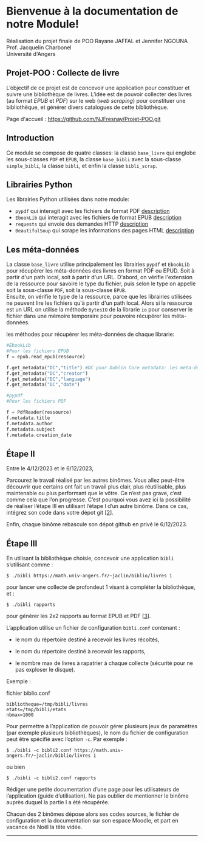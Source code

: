 # Bienvenue à la documentation de notre Module!   

Réalisation du projet finale de POO 
Rayane JAFFAL et Jennifer NGOUNA   
Prof. Jacquelin Charbonel   
Université d'Angers        

    

## Projet-POO : Collecte de livre   

L’objectif de ce projet est de concevoir une application pour constituer et suivre une bibliothèque de livres. L’idée est de pouvoir collecter des livres (au format _EPUB_ et _PDF_) sur le web (_web scraping_) pour constituer une bibliothèque, et générer divers catalogues de cette bibliothèque.

Page d'accueil : https://github.com/NJFresnay/Projet-POO.git     

   



[](#introduction)Introduction  
-----------------------------
Ce module se compose de quatre classes: la classe `base_livre` qui englobe les sous-classes `PDF` et `EPUB`, la classe `base_bibli` avec la sous-classe `simple_bibli`, la classe `bibli`, et enfin la classe `bibli_scrap`.   

    

[](#_librairies_python)Librairies Python   
----------------------------------------
Les librairies Python utilisées dans notre module:
- `pypdf` qui interagit avec les fichiers de format PDF [description](https://pypi.org/project/pypdf/)
- `EbookLib` qui interagit avec les fichiers de format EPUB [description](https://pypi.org/project/EbookLib/)  
- `requests` qui envoie des demandes HTTP [description](https://pypi.org/project/requests/)
- `BeautifulSoup` qui scrape les informations des pages HTML [description](https://pypi.org/project/BeautifulSoup/)




[](#_les_méta-données)Les méta-données   
--------------------------------------

La classe `base_livre` utilise principalement les librairies `pypdf` et `EbookLib` pour récupèrer les méta-données des livres en format PDF ou EPUD. Soit à partir d'un path local, soit à partir d'un URL. D'abord, on vérifie l'extension de la ressource pour savoire le type du fichier, puis selon le type on appelle soit la sous-classe `PDF`, soit la sous-classe `EPUB`.   
Ensuite, on vérifie le type de la ressource, parce que les librairies utilisées ne peuvent lire les fichiers qu'à partir d'un path local. Alors si la ressource est un URL on utilise la méthode `BytesIO` de la librarie `io` pour conserver le fichier dans une mémoire temporaire pour pouvoire récupérer les méta-données. 

les méthodes pour récupérer les méta-données de chaque librarie:   
```python
#EbookLib
#Pour les fichiers EPUB
f = epub.read_epub(ressource)

f.get_metadata("DC","title") #DC pour Dublin Core metadata: les meta-données essentielles 
f.get_metadata("DC","creator")
f.get_metadata("DC","language")
f.get_metadata("DC","date")

#pypdf
#Pour les fichiers PDF

f = PdfReader(ressource)
f.metadata.title
f.metadata.author
f.metadata.subject
f.metadata.creation_date

````

   
[](#_étape_ii)Étape II
----------------------

Entre le 4/12/2023 et le 6/12/2023,

Parcourez le travail réalisé par les autres binômes. Vous allez peut-être découvrir que certains ont fait un travail plus clair, plus réutilisable, plus maintenable ou plus performant que le vôtre. Ce n’est pas grave, c’est comme cela que l’on progresse. C’est pourquoi vous avez ici la possibilité de réaliser l’étape III en utilisant l’étape I d’un autre binôme. Dans ce cas, intégrez son code dans votre dépot git \[[2](#_footnotedef_2 "View footnote.")\].

Enfin, chaque binôme rebascule son dépot github en privé le 6/12/2023.

[](#_étape_iii)Étape III
------------------------

En utilisant la bibliothèque choisie, concevoir une application `bibli` s’utilisant comme :
````
$ ./bibli https://math.univ-angers.fr/~jaclin/biblio/livres 1
````
pour lancer une collecte de profondeut 1 visant à compléter la bibliothèque, et :
````
$ ./bibli rapports
````
pour générer les 2x2 rapports au format EPUB et PDF \[[3](#_footnotedef_3 "View footnote.")\].

L’application utilise un fichier de configuration `bibli.conf` contenant :

*   le nom du répertoire destiné à recevoir les livres récoltés,
    
*   le nom du répertoire destiné à recevoir les rapports,
    
*   le nombre max de livres à rapatrier à chaque collecte (sécurité pour ne pas exploser le disque).
    

Exemple :

fichier biblio.conf
````
bibliotheque=/tmp/bibli/livres
etats=/tmp/bibli/etats
nbmax=1000
````
Pour permettre à l’application de pouvoir gérer plusieurs jeux de paramètres (par exemple plusieurs bibliothèques), le nom du fichier de configuration peut être spécifié avec l’option `-c`. Par exemple :
````
$ ./bibli -c bibli2.conf https://math.univ-angers.fr/~jaclin/biblio/livres 1
````
ou bien
````
$ ./bibli -c bibli2.conf rapports
````
Rédiger une petite documentation d’une page pour les utilisateurs de l’application (guide d’utilisation). Ne pas oublier de mentionner le binôme auprès duquel la partie I a été récupérée.

Chacun des 2 binômes dépose alors ses codes sources, le fichier de configuration et la documentation sur son espace Moodle, et part en vacance de Noël la tête vidée.

* * *
